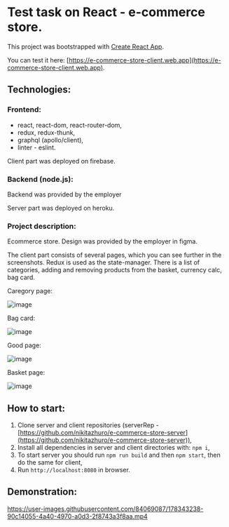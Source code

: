# Test task on React - e-commerce store.

This project was bootstrapped with [Create React App](https://github.com/facebook/create-react-app).

You can test it here: [https://e-commerce-store-client.web.app](https://e-commerce-store-client.web.app).

## Technologies:

### Frontend:

+ react, react-dom, react-router-dom,
+ redux, redux-thunk,
+ graphql (apollo/client),
+ linter - eslint.

Client part was deployed on firebase.

### Backend (node.js):

Backend was provided by the employer

Server part was deployed on heroku.

### Project description: 

Ecommerce store. Design was provided by the employer in figma.

The client part consists of several pages, which you can see further in the screenshots. Redux is used as the state-manager. There is a list of categories, adding and removing products from the basket, currency calc, bag card.

Caregory page:

![image](https://user-images.githubusercontent.com/84069087/178342088-bc95f5e6-3e64-404c-949e-23a9a790604f.png)

Bag card:

![image](https://user-images.githubusercontent.com/84069087/178342443-ab4a16d6-7f79-4ba7-9a6b-db5938b41d56.png)

Good page:

![image](https://user-images.githubusercontent.com/84069087/178342234-3bd9da08-e5d6-4688-8cd1-c5c0387d2caf.png)

Basket page:

![image](https://user-images.githubusercontent.com/84069087/178342612-0a81cd11-4d36-4c7b-a2e1-fccbfda3cece.png)

## How to start:

1. Clone server and client repositories (serverRep - [https://github.com/nikitazhuro/e-commerce-store-server](https://github.com/nikitazhuro/e-commerce-store-server)),
2. Install all dependencies in server and client directories with: `npm i`,
8. To start server you should run `npm run build` and then `npm start`, then do the same for client,
9. Run `http://localhost:8080` in browser.

## Demonstration: 

https://user-images.githubusercontent.com/84069087/178343238-90c14055-4a40-4970-a0d3-2f8743a3f8aa.mp4
